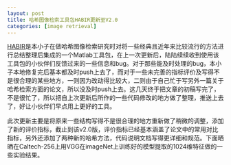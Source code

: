 ```yaml
---
layout: post
title: 哈希图像检索工具包HABIR更新至V2.0
categories: [image retrieval]
---
```


[HABIR](http://yongyuan.name/habir/)是本小子在做哈希图像检索研究时对将一些经典且近年来比较流行的方法进行总结整理后集成的一个Matlab工具包，在上一次更新后，陆陆续续收到使用该工具包的小伙伴们反馈过来的一些信息和bug。对于那些能及时处理的bug，本小子本地修复完后基本都及时push上去了，而对于一些未完善的指标评价及写得不是很合理的某些地方，一则因为改动得比较大，二则由于自己忙于写另外一篇关于哈希检索方面的论文，所以没及时push上去。这几天终于把文章的初稿写完了，不是很忙了，所以把自上次更新后所作的一些代码修改的地方做了整理，推送上去了，好让小伙伴们早点用上更好的工具。

此次更新主要是将原来一些结构写得不是很合理的地方重新做了稍微的调整，添加了新的评价指标，截止到该v2.0版，评价指标已经基本涵盖了论文中的常用对比指标，另外还添加了两种新的哈希方法，代码说明文档写得更详细和规范。下面晒晒在Caltech-256上用VGG在imageNet上训练好的模型提取的1024维特征做的一些实验结果。


